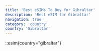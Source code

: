 ```yaml
---
title: 'Best eSIMs To Buy for Gibraltar'
description: 'Best eSIM for Gibraltar'
navigation: true
category: 'country'
country: 'Gibraltar'
---
```


::esim{country="gibraltar"}
